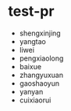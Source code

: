 # test-pr


* shengxinjing
* yangtao
* liwei
* pengxiaolong
* baixue 
* zhangyuxuan
* gaoshaoyun
* yanyan
* cuixiaorui
